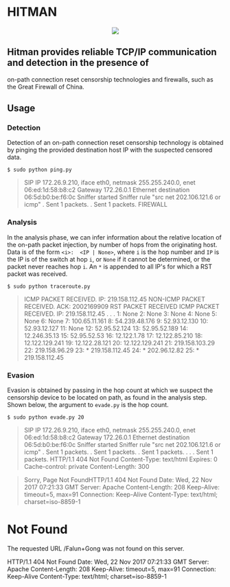 # HITMAN

<p align="center">
  <img src="https://github.com/williampsmith/Hitman/blob/master/Assets/hitman.png">
  <br/>
</p>


## Hitman provides reliable TCP/IP communication and detection in the presence of
on-path connection reset censorship technologies and firewalls, such as the
Great Firewall of China.

## Usage

### Detection
Detection of an on-path connection reset censorship technology is obtained by
pinging the provided destination host IP with the suspected censored data.

`$ sudo python ping.py`

> SIP IP 172.26.9.210, iface eth0, netmask 255.255.240.0, enet 06:ed:1d:58:b8:c2
Gateway 172.26.0.1
Ethernet destination 06:5d:b0:be:f6:0c
Sniffer started
Sniffer rule "src net 202.106.121.6 or icmp"
.
Sent 1 packets.
.
Sent 1 packets.
FIREWALL

### Analysis
In the analysis phase, we can infer information about the relative location of
the on-path packet injection, by number of hops from the originating host.
Data is of the form `<i>:  <IP | None>`, where `i` is the hop number and `IP` is
the IP is of the switch at hop `i`, or `None` if it cannot be determined, or the
packet never reaches hop `i`. An `*` is appended to all IP's for which a RST
packet was received.

`$ sudo python traceroute.py`

> ICMP PACKET RECEIVED. IP: 219.158.112.45
NON-ICMP PACKET RECEIVED. ACK: 2002169909
RST PACKET RECEIVED
ICMP PACKET RECEIVED. IP: 219.158.112.45
  .
  .
  .
  1:   None
  2:   None
  3:   None
  4:   None
  5:   None
  6:   None
  7:   100.65.11.161
  8:   54.239.48.176
  9:   52.93.12.130
 10:   52.93.12.127
 11:   None
 12:   52.95.52.124
 13:   52.95.52.189
 14:   12.246.35.13
 15:   52.95.52.53
 16:   12.122.1.78
 17:   12.122.85.210
 18:   12.122.129.241
 19:   12.122.28.121
 20:   12.122.129.241
 21:   219.158.103.29
 22:   219.158.96.29
 23: * 219.158.112.45
 24: * 202.96.12.82
 25: * 219.158.112.45

### Evasion
Evasion is obtained by passing in the hop count at which we suspect the censorship
device to be located on path, as found in the analysis step. Shown below, the
argument to `evade.py` is the hop count.

`$ sudo python evade.py 20`

> SIP IP 172.26.9.210, iface eth0, netmask 255.255.240.0, enet 06:ed:1d:58:b8:c2
Gateway 172.26.0.1
Ethernet destination 06:5d:b0:be:f6:0c
Sniffer started
Sniffer rule "src net 202.106.121.6 or icmp"
.
Sent 1 packets.
.
Sent 1 packets.
.
Sent 1 packets.
.
.
.
Sent 1 packets.
HTTP/1.1 404 Not Found
Content-Type: text/html
Expires: 0
Cache-control: private
Content-Length: 300

> Sorry, Page Not FoundHTTP/1.1 404 Not Found
Date: Wed, 22 Nov 2017 07:21:33 GMT
Server: Apache
Content-Length: 208
Keep-Alive: timeout=5, max=91
Connection: Keep-Alive
Content-Type: text/html; charset=iso-8859-1

> <!DOCTYPE HTML PUBLIC "-//IETF//DTD HTML 2.0//EN">
<html><head>
<title>404 Not Found</title>
</head><body>
<h1>Not Found</h1>
<p>The requested URL /Falun+Gong was not found on this server.</p>
</body></html>
HTTP/1.1 404 Not Found
Date: Wed, 22 Nov 2017 07:21:33 GMT
Server: Apache
Content-Length: 208
Keep-Alive: timeout=5, max=91
Connection: Keep-Alive
Content-Type: text/html; charset=iso-8859-1
